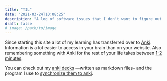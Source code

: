 ```yaml
---
title: "TIL"
date: "2021-03-24T10:08:25"
description: "A log of software issues that I don't want to figure out twice."
draft: false
# image: /path/to/image
---
```


Since starting this site a lot of my learning has transferred over to [Anki](https://apps.ankiweb.net/).
Information is a lot easier to access in your brain than on your website.
Also remembering something with Anki for the rest of your life takes between [1-2 minutes](https://controlaltbackspace.org/memory/how-much-to-learn-with-anki/).

You can check out my [anki decks](https://github.com/lukesmurray/anki) —written as markdown files– and the program I use to [synchronize them to anki](https://github.com/lukesmurray/markdown-anki-decks).
